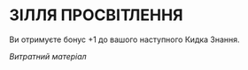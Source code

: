 ﻿# ЗІЛЛЯ ПРОСВІТЛЕННЯ

Ви отримуєте бонус +1 до вашого наступного Кидка Знання.

*Витратний матеріал*